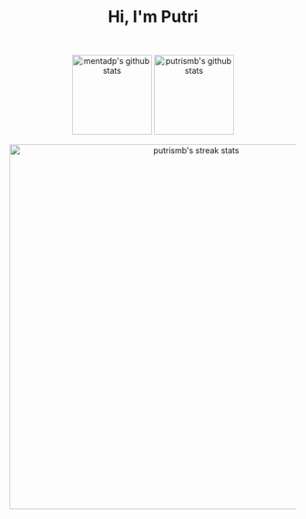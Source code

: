 <h1 align='center' >
  Hi, I'm Putri
</h1>

<br/>

<p align='center'>
  <img align="center" height="140px" src="https://github-readme-stats.vercel.app/api/top-langs/?username=putrismb&layout=compact&theme=react&hide_border=true&bg_color=2E3440&title_color=F85D7F&icon_color=F8D866" alt="mentadp's github stats"/>
  </a>
  <a href="https://github.com/putrismb/">
  <img align="center" height="140px" src="https://github-readme-stats.vercel.app/api?username=putrismb&hide=issues&show_icons=true&include_all_commits=true&count_private=true&theme=react&hide_border=true&bg_color=2E3440&title_color=F85D7F&icon_color=F8D866" alt="putrismb's github stats" />
  </a><br/><br/>
  <a href="https://github.com/putrismb/">
  <img align="center" width="640px" src="https://github-readme-streak-stats.herokuapp.com/?user=putrismb&theme=react&fire=FFF&ring=F85D7F&currStreakLabel=F85D7F&sideNums=F85D7F&currStreakNum=F85D7F&sideLabels=FFF&hide_border=true&background=2E3440" alt="putrismb's streak stats"/>
  </a><br/><br/>
</p>
